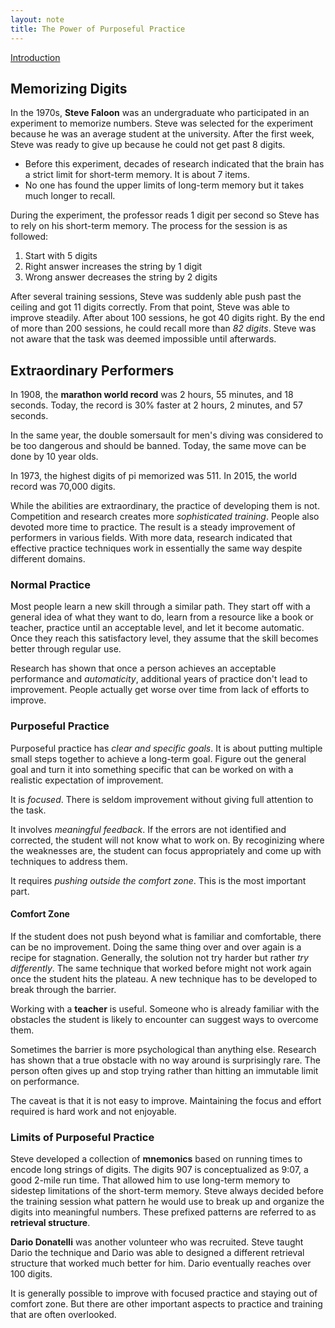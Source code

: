 ```yaml
---
layout: note
title: The Power of Purposeful Practice
---
```


[Introduction](0-introduction.html)

>

## Memorizing Digits

In the 1970s, **Steve Faloon** was an undergraduate who participated in an experiment to memorize numbers. Steve was selected for the experiment because he was an average student at the university. After the first week, Steve was ready to give up because he could not get past 8 digits.

- Before this experiment, decades of research indicated that the brain has a strict limit for short-term memory. It is about 7 items.
- No one has found the upper limits of long-term memory but it takes much longer to recall.

During the experiment, the professor reads 1 digit per second so Steve has to rely on his short-term memory. The process for the session is as followed:

1. Start with 5 digits
2. Right answer increases the string by 1 digit
3. Wrong answer decreases the string by 2 digits

After several training sessions, Steve was suddenly able push past the ceiling and got 11 digits correctly. From that point, Steve was able to improve steadily. After about 100 sessions, he got 40 digits right. By the end of more than 200 sessions, he could recall more than *82 digits*. Steve was not aware that the task was deemed impossible until afterwards.

## Extraordinary Performers

In 1908, the **marathon world record** was 2 hours, 55 minutes, and 18 seconds. Today, the record is 30% faster at 2 hours, 2 minutes, and 57 seconds.

In the same year, the double somersault for men's diving was considered to be too dangerous and should be banned. Today, the same move can be done by 10 year olds.

In 1973, the highest digits of pi memorized was 511. In 2015, the world record was 70,000 digits.

While the abilities are extraordinary, the practice of developing them is not. Competition and research creates more *sophisticated training*. People also devoted more time to practice. The result is a steady improvement of performers in various fields. With more data, research indicated that effective practice techniques work in essentially the same way despite different domains.

### Normal Practice

Most people learn a new skill through a similar path. They start off with a general idea of what they want to do, learn from a resource like a book or teacher, practice until an acceptable level, and let it become automatic. Once they reach this satisfactory level, they assume that the skill becomes better through regular use.

Research has shown that once a person achieves an acceptable performance and *automaticity*, additional years of practice don't lead to improvement. People actually get worse over time from lack of efforts to improve.

### Purposeful Practice

Purposeful practice has *clear and specific goals*. It is about putting multiple small steps together to achieve a long-term goal. Figure out the general goal and turn it into something specific that can be worked on with a realistic expectation of improvement.

It is *focused*. There is seldom improvement without giving full attention to the task.

It involves *meaningful feedback*. If the errors are not identified and corrected, the student will not know what to work on. By recoginizing where the weaknesses are, the student can focus appropriately and come up with techniques to address them.

It requires *pushing outside the comfort zone*. This is the most important part. 

#### Comfort Zone

If the student does not push beyond what is familiar and comfortable, there can be no improvement. Doing the same thing over and over again is a recipe for stagnation. Generally, the solution not try harder but rather *try differently*. The same technique that worked before might not work again once the student hits the plateau. A new technique has to be developed to break through the barrier.

Working with a **teacher** is useful. Someone who is already familiar with the obstacles the student is likely to encounter can suggest ways to overcome them.

Sometimes the barrier is more psychological than anything else. Research has shown that a true obstacle with no way around is surprisingly rare. The person often gives up and stop trying rather than hitting an immutable limit on performance.

The caveat is that it is not easy to improve. Maintaining the focus and effort required is hard work and not enjoyable.

### Limits of Purposeful Practice

Steve developed a collection of **mnemonics** based on running times to encode long strings of digits. The digits 907 is conceptualized as 9:07, a good 2-mile run time. That allowed him to use long-term memory to sidestep limitations of the short-term memory. Steve always decided before the training session what pattern he would use to break up and organize the digits into meaningful numbers. These prefixed patterns are referred to as **retrieval structure**.

**Dario Donatelli** was another volunteer who was recruited. Steve taught Dario the technique and Dario was able to designed a different retrieval structure that worked much better for him. Dario eventually reaches over 100 digits.

It is generally possible to improve with focused practice and staying out of comfort zone. But there are other important aspects to practice and training that are often overlooked.